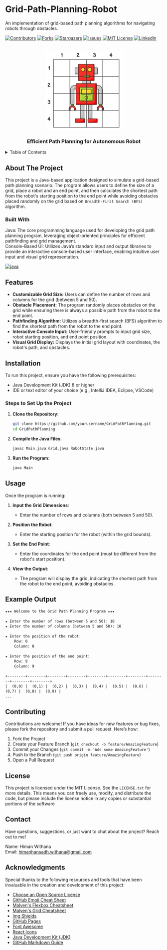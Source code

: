 # Grid-Path-Planning-Robot
An implementation of grid-based path planning algorithms for navigating robots through obstacles.

<!-- Improved compatibility of back to top link: See: https://github.com/Don-Withana/Grid-Path-Planning-Robot/pull/73 -->
<a id="readme-top"></a>
<!--
*** Thanks for checking out the Grid-Path-Planning-Robot. If you have a suggestion
*** that would make this better, please fork the repo and create a pull request
*** or simply open an issue with the tag "enhancement".
*** Don't forget to give the project a star!
*** Thanks again! Now go create something AMAZING! :D
-->

<!-- PROJECT SHIELDS -->
<!--
*** I'm using markdown "reference style" links for readability.
*** Reference links are enclosed in brackets [ ] instead of parentheses ( ).
*** See the bottom of this document for the declaration of the reference variables
*** for contributors-url, forks-url, etc. This is an optional, concise syntax you may use.
*** https://www.markdownguide.org/basic-syntax/#reference-style-links
-->
[![Contributors][contributors-shield]][contributors-url]
[![Forks][forks-shield]][forks-url]
[![Stargazers][stars-shield]][stars-url]
[![Issues][issues-shield]][issues-url]
[![MIT License][license-shield]][license-url]
[![LinkedIn][linkedin-shield]][linkedin-url]



<!-- PROJECT LOGO -->
<br />
<div align="center">
  <a>
    <img src="https://github.com/Don-Withana/Grid-Path-Planning-Robot/blob/master/Grid-Logo.png" alt="Logo" width="250" height="255">
  </a>

  <h3 align="center">Efficient Path Planning for Autonomous Robot</h3>

</div>



<!-- TABLE OF CONTENTS -->
<details>
  <summary>Table of Contents</summary>
  <ol>
    <li>
      <a href="#about-the-project">About The Project</a>
      <ul>
        <li><a href="#built-with">Built With</a></li>
      </ul>
    </li>
    <li><a href="#installation">Installation</a></li>
    <li><a href="#features">Features</a></li>
    <li><a href="#usage">Usage</a></li>
    <li><a href="#example-output">Example Output</a></li>
    <li><a href="#contributing">Contributing</a></li>
    <li><a href="#license">License</a></li>
    <li><a href="#contact">Contact</a></li>
    <li><a href="#acknowledgments">Acknowledgments</a></li>
  </ol>
</details>




<!-- ABOUT THE PROJECT -->
## About The Project

This project is a Java-based application designed to simulate a grid-based path planning scenario. The program allows users to define the size of a grid, place a robot and an end point, and then calculates the shortest path from the robot's starting position to the end point while avoiding obstacles placed randomly on the grid based on `Breadth-First Search (BFS)` algorithm.



### Built With

Java: The core programming language used for developing the grid path planning program, leveraging object-oriented principles for efficient pathfinding and grid management.
<br>
Console-Based UI: Utilizes Java’s standard input and output libraries to provide an interactive console-based user interface, enabling intuitive user input and visual grid representation.

[![java][java-shield]][java-url]

<!-- FEATURES -->
## Features

- **Customizable Grid Size:** Users can define the number of rows and columns for the grid (between 5 and 50).
- **Obstacle Placement:** The program randomly places obstacles on the grid while ensuring there is always a possible path from the robot to the end point.
- **Pathfinding Algorithm:** Utilizes a breadth-first search (BFS) algorithm to find the shortest path from the robot to the end point.
- **Interactive Console Input:** User-friendly prompts to input grid size, robot starting position, and end point position.
- **Visual Grid Display:** Displays the initial grid layout with coordinates, the robot's path, and obstacles.

<!-- INSTALLATION -->
## Installation

To run this project, ensure you have the following prerequisites:

- Java Development Kit (JDK) 8 or higher
- IDE or text editor of your choice (e.g., IntelliJ IDEA, Eclipse, VSCode)

### Steps to Set Up the Project

1. **Clone the Repository**:
    ```bash
    git clone https://github.com/yourusername/GridPathPlanning.git
    cd GridPathPlanning
    ```

2. **Compile the Java Files**:
    ```bash
    javac Main.java Grid.java RobotState.java
    ```

3. **Run the Program**:
    ```bash
    java Main
    ```

## Usage

Once the program is running:

1. **Input the Grid Dimensions**:
   - Enter the number of rows and columns (both between 5 and 50).

2. **Position the Robot**:
   - Enter the starting position for the robot (within the grid bounds).

3. **Set the End Point**:
   - Enter the coordinates for the end point (must be different from the robot's start position).

4. **View the Output**:
   - The program will display the grid, indicating the shortest path from the robot to the end point, avoiding obstacles.

## Example Output

```plaintext
★★★ Welcome to the Grid Path Planning Program ★★★ 

★ Enter the number of rows (between 5 and 50): 10
★ Enter the number of columns (between 5 and 50): 10

★ Enter the position of the robot:
    Row: 0
    Column: 0

★ Enter the position of the end point:
    Row: 9
    Column: 9

+--------+--------+--------+--------+--------+--------+--------+--------+--------+--------+
|  (0,0) |  (0,1) |  (0,2) |  (0,3) |  (0,4) |  (0,5) |  (0,6) |  (0,7) |  (0,8) |  (0,9) |
...
```  

<!-- CONTRIBUTING -->
## Contributing

Contributions are welcome! If you have ideas for new features or bug fixes, please fork the repository and submit a pull request. Here’s how:

1. Fork the Project
2. Create your Feature Branch (`git checkout -b feature/AmazingFeature`)
3. Commit your Changes (`git commit -m 'Add some AmazingFeature'`)
4. Push to the Branch (`git push origin feature/AmazingFeature`)
5. Open a Pull Request

<!-- LICENSE -->
## License

This project is licensed under the MIT License. See the `LICENSE.txt` for more details. This means you can freely use, modify, and distribute the code, but please include the license notice in any copies or substantial portions of the software

<!-- CONTACT -->
## Contact

Have questions, suggestions, or just want to chat about the project? Reach out to me!

Name: Himan Withana
<br>
Email: himanhansadh.withana@gmail.com 

## Acknowledgments

Special thanks to the following resources and tools that have been invaluable in the creation and development of this project:

* [Choose an Open Source License](https://choosealicense.com)
* [GitHub Emoji Cheat Sheet](https://www.webpagefx.com/tools/emoji-cheat-sheet)
* [Malven's Flexbox Cheatsheet](https://flexbox.malven.co/)
* [Malven's Grid Cheatsheet](https://grid.malven.co/)
* [Img Shields](https://shields.io)
* [GitHub Pages](https://pages.github.com)
* [Font Awesome](https://fontawesome.com)
* [React Icons](https://react-icons.github.io/react-icons/search)
* [Java Development Kit (JDK)](https://www.oracle.com/java/technologies/downloads/)
* [GitHub Markdown Guide](https://docs.github.com/en/get-started/writing-on-github/getting-started-with-writing-and-formatting-on-github/basic-writing-and-formatting-syntax)


<!-- MARKDOWN LINKS & IMAGES -->
<!-- https://www.markdownguide.org/basic-syntax/#reference-style-links -->
[contributors-shield]: https://img.shields.io/github/contributors/Don-Withana/Grid-Path-Planning-Robot.svg?style=for-the-badge
[contributors-url]: https://github.com/Don-Withana/Grid-Path-Planning-Robot/graphs/contributors
[forks-shield]: https://img.shields.io/github/forks/Don-Withana/Grid-Path-Planning-Robot.svg?style=for-the-badge
[forks-url]: https://github.com/Don-Withana/Grid-Path-Planning-Robot/network/members
[stars-shield]: https://img.shields.io/github/stars/Don-Withana/Grid-Path-Planning-Robot.svg?style=for-the-badge
[stars-url]: https://github.com/Don-Withana/Grid-Path-Planning-Robot/stargazers
[issues-shield]: https://img.shields.io/github/issues/Don-Withana/Grid-Path-Planning-Robot.svg?style=for-the-badge
[issues-url]: https://github.com/Don-Withana/Grid-Path-Planning-Robot/issues
[license-shield]: https://img.shields.io/github/license/Don-Withana/Grid-Path-Planning-Robot.svg?style=for-the-badge
[license-url]: https://github.com/Don-Withana/Grid-Path-Planning-Robot/blob/master/LICENSE.txt
[linkedin-shield]: https://img.shields.io/badge/-LinkedIn-black.svg?style=for-the-badge&logo=linkedin&colorB=555
[linkedin-url]: https://linkedin.com/in/himanwithana
[java-shield]: https://img.shields.io/badge/Java-ED8B00?style=for-the-badge&logo=openjdk&logoColor=white
[java-url]: https://www.java.com/en/
